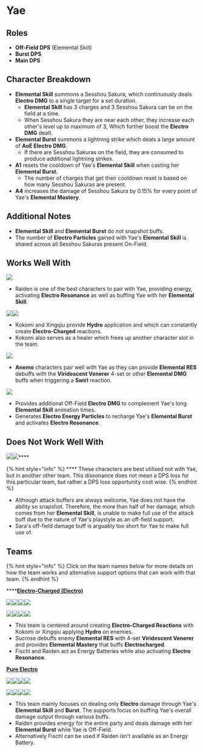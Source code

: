 # Yae

## Roles

* **Off-Field DPS** (Elemental Skill)
* **Burst DPS**
* **Main DPS**

## **Character Breakdown**

* **Elemental Skill** summons a Sesshou Sakura, which continuously deals **Electro DMG** to a single target for a set duration.
  * **Elemental Skill** has 3 charges and 3 Sesshou Sakura can be on the field at a time.
  * When Sesshou Sakura they are near each other, they increase each other's level up to maximum of 3, Which further boost the **Electro DMG** dealt.
* **Elemental Burst** summons a lightning strike which deals a large amount of **AoE Electro DMG**.
  * If there are Sesshou Sakuras on the field, they are consumed to produce additional lightning strikes.
* **A1** resets the cooldown of Yae's **Elemental Skill** when casting her **Elemental Burst.**
  * The number of charges that get their cooldown reset is based on how many Sesshou Sakuras are present.
* **A4** increases the damage of Sesshou Sakura by 0.15% for every point of Yae's **Elemental Mastery**.

## **Additional Notes**

* **Elemental Skill** and **Elemental Burst** do not snapshot buffs.
* The number of **Electro Particles** gained with Yae's **Elemental Skill** is shared across all Sesshou Sakuras present On-Field.

## **Works Well With**

![](../../.gitbook/assets/ui\_avataricon\_shougun.png)

* Raiden is one of the best characters to pair with Yae, providing energy, activating **Electro Resonance** as well as buffing Yae with her **Elemental Skill**.

![](../../.gitbook/assets/UI\_AvatarIcon\_Kokomi.png)![](../../.gitbook/assets/ui\_avataricon\_xingqiu.png)

* Kokomi and Xingqiu provide **Hydro** application and which can constantly create **Electro-Charged** reactions.
* Kokomi also serves as a healer which frees up another character slot in the team.

![](../../.gitbook/assets/element\_anemo.webp)

* **Anemo** characters pair well with Yae as they can provide **Elemental RES** debuffs with the **Viridescent Venerer** 4-set or other **Elemental DMG** buffs when triggering a **Swirl** reaction.

![](../../.gitbook/assets/ui\_avataricon\_fischl.png)

* Provides additional Off-Field **Electro DMG** to complement Yae's long **Elemental Skill** animation times.
* Generates **Electro Energy Particles** to recharge Yae's **Elemental Burst** and activates **Electro Resonance**.

## **Does Not Work Well With**

****![](../../.gitbook/assets/ui\_avataricon\_sara.png)****![](../../.gitbook/assets/ui\_avataricon\_bennett.png)****

{% hint style="info" %}
&#x20;**** These characters are best utilised not with Yae, but in another other team. This dissonance does not mean a DPS loss for this particular team, but rather a DPS loss opportunity cost wise.
{% endhint %}

* Although attack buffers are always welcome, Yae does not have the ability so snapshot. Therefore, the more than half of her damage, which comes from her **Elemental Skill**, is unable to make full use of the attack buff due to the nature of Yae's playstyle as an off-field support.
* Sara's off-field damage buff is arguably too short for Yae to make full use of.

## Teams

{% hint style="info" %}
Click on the team names below for more details on how the team works and alternative support options that can work with that team.
{% endhint %}

****[**Electro-Charged (Electro)**](../../teams/electro-charged.md)

****![](../../.gitbook/assets/UI\_AvatarIcon\_Yae.png)![](../../.gitbook/assets/UI\_AvatarIcon\_Kokomi.png)![](../../.gitbook/assets/ui\_avataricon\_sucrose.png)![](../../.gitbook/assets/ui\_avataricon\_fischl.png)****

![](../../.gitbook/assets/UI\_AvatarIcon\_Yae.png)![](../../.gitbook/assets/ui\_avataricon\_xingqiu.png)![](../../.gitbook/assets/ui\_avataricon\_shougun.png)![](../../.gitbook/assets/ui\_avataricon\_jean.png)

* This team is centered around creating **Electro-Charged Reactions** with Kokomi or Xingqiu applying **Hydro** on enemies.
* Sucrose debuffs enemy **Elemental RES** with 4-set **Viridescent Venerer** and provides **Elemental Mastery** that buffs **Electrocharged**.
* Fischl and Raiden act as Energy Batteries while also activating **Electro Resonance**.

****[**Pure Electro**](../../teams/pure-electro.md)****

![](../../.gitbook/assets/UI\_AvatarIcon\_Yae.png)![](../../.gitbook/assets/ui\_avataricon\_shougun.png)![](../../.gitbook/assets/ui\_avataricon\_kazuha.png)![](../../.gitbook/assets/ui\_avataricon\_bennett.png)

![](../../.gitbook/assets/UI\_AvatarIcon\_Yae.png)![](../../.gitbook/assets/ui\_avataricon\_fischl.png)![](../../.gitbook/assets/ui\_avataricon\_beidou.png)![](../../.gitbook/assets/ui\_avataricon\_jean.png)

* This team mainly focuses on dealing only **Electro** damage through Yae's **Elemental Skill** and **Burst**. The supports focus on buffing Yae's overall damage output through various buffs.
* Raiden provides energy for the entire party and deals damage with her **Elemental Burst** while Yae is Off-Field.
* Alternatively Fischl can be used if Raiden isn't available as an Energy Battery.
